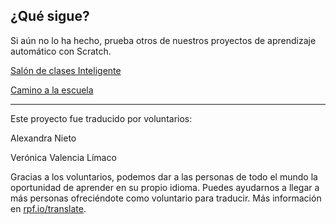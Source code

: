 ## ¿Qué sigue?

Si aún no lo ha hecho, prueba otros de nuestros proyectos de aprendizaje automático con Scratch.

[Salón de clases Inteligente](https://projects.raspberrypi.org/es-LA/projects/smart-classroom)

[Camino a la escuela](https://projects.raspberrypi.org/es-LA/projects/journey-to-school)


***
Este proyecto fue traducido por voluntarios:

Alexandra Nieto

Verónica Valencia Límaco

Gracias a los voluntarios, podemos dar a las personas de todo el mundo la oportunidad de aprender en su propio idioma. Puedes ayudarnos a llegar a más personas ofreciéndote como voluntario para traducir. Más información en [rpf.io/translate](https://rpf.io/translate).